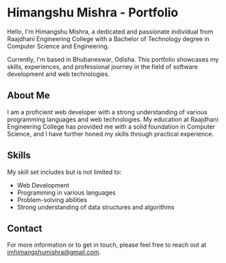 # Himangshu Mishra - Portfolio

Hello, I'm Himangshu Mishra, a dedicated and passionate individual from Raajdhani Engineering College with a Bachelor of Technology degree in Computer Science and Engineering.

Currently, I'm based in Bhubaneswar, Odisha. This portfolio showcases my skills, experiences, and professional journey in the field of software development and web technologies.

## About Me

I am a proficient web developer with a strong understanding of various programming languages and web technologies. My education at Raajdhani Engineering College has provided me with a solid foundation in Computer Science, and I have further honed my skills through practical experience.

## Skills

My skill set includes but is not limited to:

- Web Development
- Programming in various languages
- Problem-solving abilities
- Strong understanding of data structures and algorithms

## Contact

For more information or to get in touch, please feel free to reach out at imhimangshumishra@gmail.com.